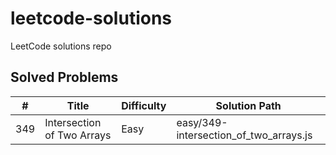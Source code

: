 # leetcode-solutions

LeetCode solutions repo

## Solved Problems

| #   | Title                      | Difficulty | Solution Path                          |
| --- | -------------------------- | ---------- | -------------------------------------- |
| 349 | Intersection of Two Arrays | Easy       | easy/349-intersection_of_two_arrays.js |
